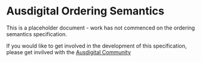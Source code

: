 # Ausdigital Ordering Semantics

This is a placeholder document - work has not commenced on the ordering semantics specification.

If you would like to get involved in the development of this specification, please get invilved with the [Ausdigital Community](http://ausdigital.org)